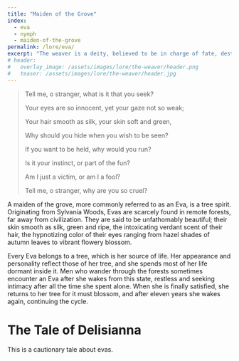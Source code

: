 ```yaml
---
title: "Maiden of the Grove"
index:
  - eva
  - nymph
  - maiden-of-the-grove
permalink: /lore/eva/
excerpt: "The weaver is a deity, believed to be in charge of fate, destiny, and possibility."
# header:
#   overlay_image: /assets/images/lore/the-weaver/header.png
#   teaser: /assets/images/lore/the-weaver/header.jpg
---
```


> Tell me, o stranger, what is it that you seek?
>
> Your eyes are so innocent, yet your gaze not so weak;
>
> Your hair smooth as silk, your skin soft and green,
>
> Why should you hide when you wish to be seen?
>
> If you want to be held, why would you run?
>
> Is it your instinct, or part of the fun?
> 
> Am I just a victim, or am I a fool?
>
> Tell me, o stranger, why are you so cruel?

A maiden of the grove, more commonly referred to as an Eva, is a tree spirit. Originating from Sylvania Woods, Evas are scarcely found in remote forests, far away from civilization. They are said to be unfathomably beautiful; their skin smooth as silk, green and ripe, the intoxicating verdant scent of their hair, the hypnotizing color of their eyes ranging from hazel shades of autumn leaves to vibrant flowery blossom.

Every Eva belongs to a tree, which is her source of life. Her appearance and personality reflect those of her tree, and she spends most of her life dormant inside it. Men who wander through the forests sometimes encounter an Eva after she wakes from this state, restless and seeking intimacy after all the time she spent alone. When she is finally satisfied, she returns to her tree for it must blossom, and after eleven years she wakes again, continuing the cycle.

# The Tale of Delisianna
This is a cautionary tale about evas.